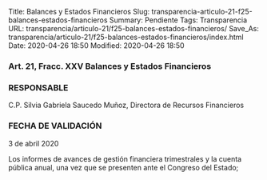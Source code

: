 Title: Balances y Estados Financieros
Slug: transparencia-articulo-21-f25-balances-estados-financieros
Summary: Pendiente
Tags: Transparencia
URL: transparencia/articulo-21/f25-balances-estados-financieros/
Save_As: transparencia/articulo-21/f25-balances-estados-financieros/index.html
Date: 2020-04-26 18:50
Modified: 2020-04-26 18:50



### Art. 21, Fracc. XXV Balances y Estados Financieros

### RESPONSABLE

C.P. Silvia Gabriela Saucedo Muñoz, Directora de Recursos Financieros

### FECHA DE VALIDACIÓN

3 de abril 2020

Los informes de avances de gestión financiera trimestrales y la cuenta pública anual, una vez que se presenten ante el Congreso del Estado;


